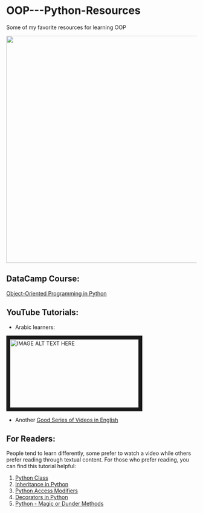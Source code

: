 # OOP---Python-Resources
Some of my favorite resources for learning OOP

<img src='https://www.google.com/imgres?imgurl=https%3A%2F%2Fblog.glugmvit.com%2Fassets%2Fimages%2Foops%2Flogo.png&imgrefurl=https%3A%2F%2Fblog.glugmvit.com%2Foops%2F&tbnid=DgU5pWC0onL0ZM&vet=12ahUKEwj9t622-ez2AhUL76QKHUIkBjEQMygXegUIARCAAg..i&docid=U6v7j6axXrpRLM&w=639&h=400&q=oop%20python&ved=2ahUKEwj9t622-ez2AhUL76QKHUIkBjEQMygXegUIARCAAg' width='600'>



## DataCamp Course:
[Object-Oriented Programming in Python](https://app.datacamp.com/learn/courses/object-oriented-programming-in-python)


## YouTube Tutorials:
* Arabic learners: 

<a href="https://youtu.be/A9kSngn7254
" target="_blank"><img src="http://img.youtube.com/vi/A9kSngn7254/0.jpg" 
alt="IMAGE ALT TEXT HERE" width="340" height="180" border="10" /></a>


* Another [Good Series of Videos in English](https://www.youtube.com/playlist?list=PL-osiE80TeTsqhIuOqKhwlXsIBIdSeYtc)

## For Readers:
People tend to learn differently, some prefer to watch a video while others prefer reading through textual content. For those who prefer reading, you can find this tutorial helpful:

1. [Python Class](https://www.tutorialsteacher.com/python/python-class)
2. [Inheritance in Python](https://www.tutorialsteacher.com/python/inheritance-in-python)
3. [Python Access Modifiers](https://www.tutorialsteacher.com/python/public-private-protected-modifiers)
4. [Decorators in Python](https://www.tutorialsteacher.com/python/decorators)
5. [Python - Magic or Dunder Methods](https://www.tutorialsteacher.com/python/magic-methods-in-python)
